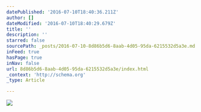 ```yaml
---
datePublished: '2016-07-10T18:40:36.211Z'
author: []
dateModified: '2016-07-10T18:40:29.679Z'
title: ''
description: ''
starred: false
sourcePath: _posts/2016-07-10-8d86b5d6-8aab-4d05-95da-6215532d5a3e.md
inFeed: true
hasPage: true
inNav: false
url: 8d86b5d6-8aab-4d05-95da-6215532d5a3e/index.html
_context: 'http://schema.org'
_type: Article

---
```

![](https://the-grid-user-content.s3-us-west-2.amazonaws.com/a0833936-5a14-44e1-b051-dfa510440197.jpg)